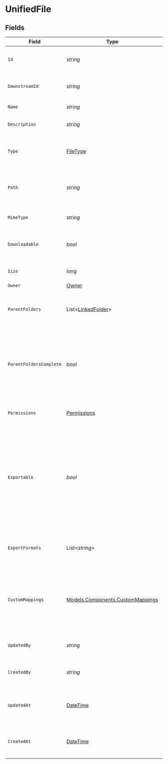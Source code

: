 # UnifiedFile


## Fields

| Field                                                                                                                                                      | Type                                                                                                                                                       | Required                                                                                                                                                   | Description                                                                                                                                                | Example                                                                                                                                                    |
| ---------------------------------------------------------------------------------------------------------------------------------------------------------- | ---------------------------------------------------------------------------------------------------------------------------------------------------------- | ---------------------------------------------------------------------------------------------------------------------------------------------------------- | ---------------------------------------------------------------------------------------------------------------------------------------------------------- | ---------------------------------------------------------------------------------------------------------------------------------------------------------- |
| `Id`                                                                                                                                                       | *string*                                                                                                                                                   | :heavy_check_mark:                                                                                                                                         | A unique identifier for an object.                                                                                                                         | 12345                                                                                                                                                      |
| `DownstreamId`                                                                                                                                             | *string*                                                                                                                                                   | :heavy_minus_sign:                                                                                                                                         | The third-party API ID of original entity                                                                                                                  | 12345                                                                                                                                                      |
| `Name`                                                                                                                                                     | *string*                                                                                                                                                   | :heavy_check_mark:                                                                                                                                         | The name of the file                                                                                                                                       | sample.jpg                                                                                                                                                 |
| `Description`                                                                                                                                              | *string*                                                                                                                                                   | :heavy_minus_sign:                                                                                                                                         | Optional description of the file                                                                                                                           | A sample image                                                                                                                                             |
| `Type`                                                                                                                                                     | [FileType](../../Models/Components/FileType.md)                                                                                                            | :heavy_check_mark:                                                                                                                                         | The type of resource. Could be file, folder or url                                                                                                         | file                                                                                                                                                       |
| `Path`                                                                                                                                                     | *string*                                                                                                                                                   | :heavy_minus_sign:                                                                                                                                         | The full path of the file or folder (includes the file name)                                                                                               | /Documents/sample.jpg                                                                                                                                      |
| `MimeType`                                                                                                                                                 | *string*                                                                                                                                                   | :heavy_minus_sign:                                                                                                                                         | The MIME type of the file.                                                                                                                                 | image/jpeg                                                                                                                                                 |
| `Downloadable`                                                                                                                                             | *bool*                                                                                                                                                     | :heavy_minus_sign:                                                                                                                                         | Whether the current user can download this file                                                                                                            |                                                                                                                                                            |
| `Size`                                                                                                                                                     | *long*                                                                                                                                                     | :heavy_minus_sign:                                                                                                                                         | The size of the file in bytes                                                                                                                              | 1810673                                                                                                                                                    |
| `Owner`                                                                                                                                                    | [Owner](../../Models/Components/Owner.md)                                                                                                                  | :heavy_minus_sign:                                                                                                                                         | N/A                                                                                                                                                        |                                                                                                                                                            |
| `ParentFolders`                                                                                                                                            | List<[LinkedFolder](../../Models/Components/LinkedFolder.md)>                                                                                              | :heavy_minus_sign:                                                                                                                                         | The parent folders of the file, starting from the root                                                                                                     |                                                                                                                                                            |
| `ParentFoldersComplete`                                                                                                                                    | *bool*                                                                                                                                                     | :heavy_minus_sign:                                                                                                                                         | Whether the list of parent folders is complete. Some connectors only return the direct parent of a file                                                    |                                                                                                                                                            |
| `Permissions`                                                                                                                                              | [Permissions](../../Models/Components/Permissions.md)                                                                                                      | :heavy_minus_sign:                                                                                                                                         | Permissions the current user has on this file.                                                                                                             |                                                                                                                                                            |
| `Exportable`                                                                                                                                               | *bool*                                                                                                                                                     | :heavy_minus_sign:                                                                                                                                         | Whether the current file is exportable to other file formats. This property is relevant for proprietary file formats such as Google Docs or Dropbox Paper. |                                                                                                                                                            |
| `ExportFormats`                                                                                                                                            | List<*string*>                                                                                                                                             | :heavy_minus_sign:                                                                                                                                         | The available file formats when exporting this file.                                                                                                       | [<br/>"application/pdf",<br/>"application/vnd.oasis.opendocument.presentation",<br/>"text/plain"<br/>]                                                     |
| `CustomMappings`                                                                                                                                           | [Models.Components.CustomMappings](../../Models/Components/CustomMappings.md)                                                                              | :heavy_minus_sign:                                                                                                                                         | When custom mappings are configured on the resource, the result is included here.                                                                          |                                                                                                                                                            |
| `UpdatedBy`                                                                                                                                                | *string*                                                                                                                                                   | :heavy_minus_sign:                                                                                                                                         | The user who last updated the object.                                                                                                                      | 12345                                                                                                                                                      |
| `CreatedBy`                                                                                                                                                | *string*                                                                                                                                                   | :heavy_minus_sign:                                                                                                                                         | The user who created the object.                                                                                                                           | 12345                                                                                                                                                      |
| `UpdatedAt`                                                                                                                                                | [DateTime](https://learn.microsoft.com/en-us/dotnet/api/system.datetime?view=net-5.0)                                                                      | :heavy_minus_sign:                                                                                                                                         | The date and time when the object was last updated.                                                                                                        | 2020-09-30T07:43:32.000Z                                                                                                                                   |
| `CreatedAt`                                                                                                                                                | [DateTime](https://learn.microsoft.com/en-us/dotnet/api/system.datetime?view=net-5.0)                                                                      | :heavy_minus_sign:                                                                                                                                         | The date and time when the object was created.                                                                                                             | 2020-09-30T07:43:32.000Z                                                                                                                                   |